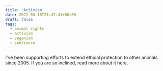 ```yaml
---
title: 'Activism'
date: 2022-03-18T21:47:41+00:00
draft: false
tags:
  - animal rights
  - activism
  - veganism
  - sentience
---
```


I've been supporting efforts to extend ethical protection to other animals since 2005. If you are so inclined, read more about it here.